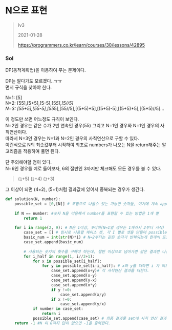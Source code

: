 # N으로 표현
> lv3
>
> 2021-01-28
>
> https://programmers.co.kr/learn/courses/30/lessons/42895

### Sol


DP(동적계획법)을 이용하여 푸는 문제이다.

DP는 알다가도 모르겠다..ㅠㅠ  
먼저 규칙을 찾아야 한다.

N=1: [5]  
N=2: [55],[5+5],[5-5],[5*5],[5//5]  
N=3: [55+5],[55-5],[55*5],[55//5],[(5+5)+5],[(5+5)-5],[(5+5)*5],[(5+5)//5]...

이 정도만 쓰면 어느정도 규칙이 보인다.  
N=2인 경우는 같은 수가 2번 연속인 경우(55) 그리고 N=1인 경우와 N=1인 경우의 사칙연산이다.  
따라서 N=3인 경우는 N=1과 N=2인 경우의 사칙연산으로 구할 수 있다.  
이런식으로 N의 최솟값부터 시작하여 최초로 numbers가 나오는 N을 return해주는 알고리즘을 적용하여 풀면 된다.


단 주의해야할 점이 있다.  
N=6인 경우를 예로 들어보자, 6의 절반인 3까지만 체크해도 모든 경우를 볼 수 있다. 

> (`1`+5) (`2`+4) (`3`+3)  

그 이상이 되면 (4+2), (5+1)처럼 결과값에 있어서 중복되는 경우가 생긴다.


```python
def solution(N, number):
    possible_set = [0,[N]] # 조합으로 나올수 있는 가능한 숫자들, 여기에 계속 append하며 이후에 사용함
    
    if N == number: #숫자 N을 이용해서 number를 표현할 수 있는 방법은 1개 뿐
        return 1
    
    for i in range(2, 9): # N은 1이상, 9이하(N=1일 경우는 1개라서 2부터 시작)
        case_set = [] # 임시로 사용할 케이스 셋, 각 I 별로 셋을 만들어 possible set에 붙인다.
        basic_num = int(str(N)*i) # N=2부터는 같은 숫자가 반복되는게 한개씩 포함(55,555,5555...)
        case_set.append(basic_num)
        
        # 사용되는 숫자의 횟수를 구해야 하는데, 절반 이상으로 넘어가면 같은 결과만 나올 뿐이므로 절반까지만을 사용한다. 
        for i_half in range(1, i//2+1): 
            for x in possible_set[i_half]:
                for y in possible_set[i-i_half]: # x와 y를 더하면 i 가 되도록 만든 수다. 
                    case_set.append(x+y)# 각 사칙연산 결과를 더한다.
                    case_set.append(x-y)
                    case_set.append(y-x)
                    case_set.append(x*y)
                    if y !=0:
                        case_set.append(x/y)
                    if x !=0:
                        case_set.append(y/x)
            if number in case_set:
                return i
            possible_set.append(case_set) # 최종 결과물 set에 사칙 연산 결과를 더한다.
    return -1 #N 이 8까지 답이 없으면 -1을 출력한다.
```